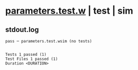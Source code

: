 # [parameters.test.w](../../../../../../../examples/tests/valid/apps_with_params/simple_test/parameters.test.w) | test | sim

## stdout.log
```log
pass ─ parameters.test.wsim (no tests)
 
 
Tests 1 passed (1)
Test Files 1 passed (1)
Duration <DURATION>
```

